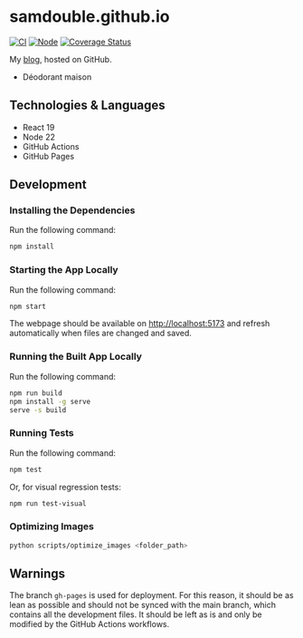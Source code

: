 # samdouble.github.io

[![CI](https://github.com/samdouble/samdouble.github.io/actions/workflows/checks.yml/badge.svg)](https://github.com/samdouble/samdouble.github.io/actions/workflows/checks.yml)
[![Node](https://img.shields.io/node/v/samdouble.github.io)](https://github.com/samdouble/samdouble.github.io)
[![Coverage Status](https://coveralls.io/repos/samdouble/samdouble.github.io/badge.svg?branch=master&service=github)](https://coveralls.io/github/samdouble/samdouble.github.io?branch=master)

My [blog](samdouble.github.io), hosted on GitHub.

* Déodorant maison

## Technologies & Languages

- React 19
- Node 22
- GitHub Actions
- GitHub Pages

## Development

### Installing the Dependencies

Run the following command:

```sh
npm install
```

### Starting the App Locally

Run the following command:

```sh
npm start
```

The webpage should be available on [http://localhost:5173](http://localhost:5173) and refresh automatically when files are changed and saved.

### Running the Built App Locally

Run the following command:

```sh
npm run build
npm install -g serve
serve -s build
```

### Running Tests

Run the following command:

```sh
npm test
```

Or, for visual regression tests:

```sh
npm run test-visual
```

### Optimizing Images

```sh
python scripts/optimize_images <folder_path>
```

## Warnings

The branch `gh-pages` is used for deployment. For this reason, it should be as lean as possible and should not be synced with the main branch, which contains all the development files.
It should be left as is and only be modified by the GitHub Actions workflows.
